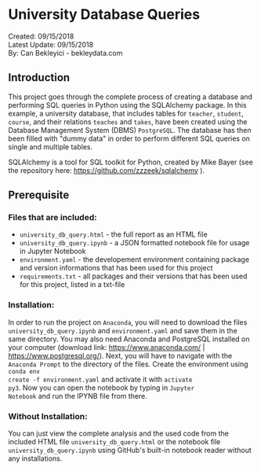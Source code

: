 # University Database Queries
Created: 09/15/2018<br>
Latest Update: 09/15/2018<br>
By: Can Bekleyici - bekleydata.com<br>

## Introduction
This project goes through the complete process of creating a database and performing SQL queries in Python using the SQLAlchemy package. In this example, a university database, that includes tables for <code>teacher</code>, <code>student</code>, <code>course</code>, and their relations <code>teaches</code> and <code>takes</code>, have been created using the Database Management System (DBMS) <code>PostgreSQL</code>. The database has then been filled with "dummy data" in order to perform different SQL queries on single and multiple tables.

SQLAlchemy is a tool for SQL toolkit for Python, created by Mike Bayer (see the repository here: https://github.com/zzzeek/sqlalchemy ).

## Prerequisite
### Files that are included:
<ul><li><code>university_db_query.html</code> - the full report as an HTML file</li>
  <li><code>university_db_query.ipynb</code> - a JSON formatted notebook file for usage in Jupyter Notebook</li>
  <li><code>environment.yaml</code> - the developement environment containing package and version informations that has been used for this project</li>
  <li><code>requirements.txt</code> - all packages and their versions that has been used for this project, listed in a txt-file</li></ul>

### Installation:
In order to run the project on <code>Anaconda</code>, you will need to download the files <code>university_db_query.ipynb</code> and <code>environment.yaml</code> and save them in the same directory. You may also need Anaconda and PostgreSQL installed on your computer (download link: <url>https://www.anaconda.com/</url> | <url>https://www.postgresql.org/</url>). Next, you will have to navigate with the <code>Anaconda Prompt</code> to the directory of the files. Create the environment using <code>conda env create -f environment.yaml</code> and activate it with <code>activate py3</code>. Now you can open the notebook by typing in <code>Jupyter Notebook</code> and run the IPYNB file from there.

### Without Installation:
You can just view the complete analysis and the used code from the included HTML file <code>university_db_query.html</code> or the notebook file <code>university_db_query.ipynb</code> using GitHub's built-in notebook reader without any installations.
